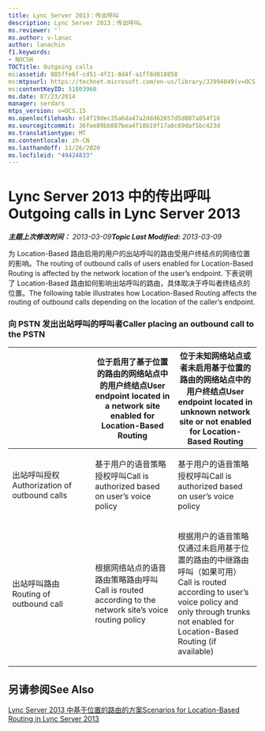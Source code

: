 ```yaml
---
title: Lync Server 2013：传出呼叫
description: Lync Server 2013：传出呼叫。
ms.reviewer: ''
ms.author: v-lanac
author: lanachin
f1.keywords:
- NOCSH
TOCTitle: Outgoing calls
ms:assetid: 885ffe6f-cd51-4f21-8d4f-a1ff8d818858
ms:mtpsurl: https://technet.microsoft.com/en-us/library/JJ994049(v=OCS.15)
ms:contentKeyID: 51803960
ms.date: 07/23/2014
manager: serdars
mtps_version: v=OCS.15
ms.openlocfilehash: e14f19dec35a6da47a2ddd62657d5d087a854f16
ms.sourcegitcommit: 36fee89bb887bea4f18b19f17a8c69daf5bc423d
ms.translationtype: MT
ms.contentlocale: zh-CN
ms.lasthandoff: 11/26/2020
ms.locfileid: "49424833"
---
```

# <a name="outgoing-calls-in-lync-server-2013"></a><span data-ttu-id="fd50d-103">Lync Server 2013 中的传出呼叫</span><span class="sxs-lookup"><span data-stu-id="fd50d-103">Outgoing calls in Lync Server 2013</span></span>

<div data-xmlns="http://www.w3.org/1999/xhtml">

<div class="topic" data-xmlns="http://www.w3.org/1999/xhtml" data-msxsl="urn:schemas-microsoft-com:xslt" data-cs="https://msdn.microsoft.com/">

<div data-asp="https://msdn2.microsoft.com/asp">



</div>

<div id="mainSection">

<div id="mainBody"><span data-ttu-id="fd50d-104">

<span> </span></span><span class="sxs-lookup"><span data-stu-id="fd50d-104">

<span> </span></span></span>

<span data-ttu-id="fd50d-105">_**主题上次修改时间：** 2013-03-09_</span><span class="sxs-lookup"><span data-stu-id="fd50d-105">_**Topic Last Modified:** 2013-03-09_</span></span>

<span data-ttu-id="fd50d-106">为 Location-Based 路由启用的用户的出站呼叫的路由受用户终结点的网络位置的影响。</span><span class="sxs-lookup"><span data-stu-id="fd50d-106">The routing of outbound calls of users enabled for Location-Based Routing is affected by the network location of the user’s endpoint.</span></span> <span data-ttu-id="fd50d-107">下表说明了 Location-Based 路由如何影响出站呼叫的路由，具体取决于呼叫者终结点的位置。</span><span class="sxs-lookup"><span data-stu-id="fd50d-107">The following table illustrates how Location-Based Routing affects the routing of outbound calls depending on the location of the caller’s endpoint.</span></span>

### <a name="caller-placing-an-outbound-call-to-the-pstn"></a><span data-ttu-id="fd50d-108">向 PSTN 发出出站呼叫的呼叫者</span><span class="sxs-lookup"><span data-stu-id="fd50d-108">Caller placing an outbound call to the PSTN</span></span>

<table>
<colgroup>
<col style="width: 33%" />
<col style="width: 33%" />
<col style="width: 33%" />
</colgroup>
<thead>
<tr class="header">
<th></th>
<th><span data-ttu-id="fd50d-109">位于启用了基于位置的路由的网络站点中的用户终结点</span><span class="sxs-lookup"><span data-stu-id="fd50d-109">User endpoint located in a network site enabled for Location-Based Routing</span></span></th>
<th><span data-ttu-id="fd50d-110">位于未知网络站点或者未启用基于位置的路由的网络站点中的用户终结点</span><span class="sxs-lookup"><span data-stu-id="fd50d-110">User endpoint located in unknown network site or not enabled for Location-Based Routing</span></span></th>
</tr>
</thead>
<tbody>
<tr class="odd">
<td><p><span data-ttu-id="fd50d-111">出站呼叫授权</span><span class="sxs-lookup"><span data-stu-id="fd50d-111">Authorization of outbound calls</span></span></p></td>
<td><p><span data-ttu-id="fd50d-112">基于用户的语音策略授权呼叫</span><span class="sxs-lookup"><span data-stu-id="fd50d-112">Call is authorized based on user’s voice policy</span></span></p></td>
<td><p><span data-ttu-id="fd50d-113">基于用户的语音策略授权呼叫</span><span class="sxs-lookup"><span data-stu-id="fd50d-113">Call is authorized based on user’s voice policy</span></span></p></td>
</tr>
<tr class="even">
<td><p><span data-ttu-id="fd50d-114">出站呼叫路由</span><span class="sxs-lookup"><span data-stu-id="fd50d-114">Routing of outbound call</span></span></p></td>
<td><p><span data-ttu-id="fd50d-115">根据网络站点的语音路由策略路由呼叫</span><span class="sxs-lookup"><span data-stu-id="fd50d-115">Call is routed according to the network site’s voice routing policy</span></span></p></td>
<td><p><span data-ttu-id="fd50d-116">根据用户的语音策略仅通过未启用基于位置的路由的中继路由呼叫（如果可用）</span><span class="sxs-lookup"><span data-stu-id="fd50d-116">Call is routed according to user’s voice policy and only through trunks not enabled for Location-Based Routing (if available)</span></span></p></td>
</tr>
</tbody>
</table>


<div>

## <a name="see-also"></a><span data-ttu-id="fd50d-117">另请参阅</span><span class="sxs-lookup"><span data-stu-id="fd50d-117">See Also</span></span>


[<span data-ttu-id="fd50d-118">Lync Server 2013 中基于位置的路由的方案</span><span class="sxs-lookup"><span data-stu-id="fd50d-118">Scenarios for Location-Based Routing in Lync Server 2013</span></span>](lync-server-2013-scenarios-for-location-based-routing.md)  
  

<span data-ttu-id="fd50d-119"></div>

</div>

<span> </span>

</div>

</div>

</span><span class="sxs-lookup"><span data-stu-id="fd50d-119"></div>

</div>

<span> </span>

</div>

</div>

</span></span></div>

